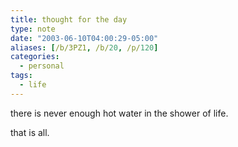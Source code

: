 ```yaml
---
title: thought for the day
type: note
date: "2003-06-10T04:00:29-05:00"
aliases: [/b/3PZ1, /b/20, /p/120]
categories:
  - personal
tags:
  - life
---
```


there is never enough hot water in the shower of life.

that is all.
